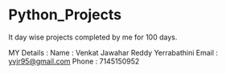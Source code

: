 # Python_Projects

It day wise projects completed by me for 100 days.

MY Details :
Name : Venkat Jawahar Reddy Yerrabathini
Email : yvjr95@gmail.com
Phone : 7145150952

